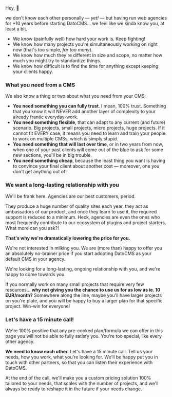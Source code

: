 Hey, 👋

we don't know each other personally — _yet!_ — but having run web agencies for +10 years before starting DatoCMS... we feel like we kinda know you, at least a bit.

- We know (painfully well) how hard your work is. Keep fighting!
- We know how many projects you're simultaneously working on right now (that's too simple, _far too many_).
- We know how much they're different in size and scope, no matter how much you might try to standardize things.
- We know how difficult is to find the time for anything except keeping your clients happy.

### What you need from a CMS

We also know a thing or two about what you need from your CMS:

- **You need something you can fully trust**. I mean, 100% trust. Something that you know it will NEVER add another layer of complexity to your already frantic everyday-work.
- **You need something flexible**, that can adapt to any current (and future) scenario. Big projects, small projects, micro projects, huge projects. If it cannot fit EVERY case, it means you need to learn and train your people to work on multiple CMSs, which is simply stupid.
- **You need something that will last over time**, or in two years from now, when one of your past clients will come out of the blue to ask for some new sections, you'll be in big trouble.
- **You need something cheap**, because the least thing you want is having to convince your final client about another cost — moreover, one you don't get anything out of!

### We want a long-lasting relationship with you

We'll be frank here. Agencies are our best customers, period.

They produce a huge number of quality sites each year, they act as ambassadors of our product, and once they learn to use it, the required support is reduced to a minimum. Heck, agencies are even the ones who most frequently contribute to our ecosystem of plugins and project starters. What more can you ask?!

**That's why we're dramatically lowering the price for you.**

We're not interested in milking you. We are (more than) happy to offer you an absolutely no-brainer price if you start adopting DatoCMS as your default CMS in your agency.

We're looking for a long-lasting, ongoing relationship with you, and we're happy to come towards you.

If you normally work on many small projects that require very few resources... **why not giving you the chance to use us for as low as ie. 10 EUR/month?** Somewhere along the line, maybe you'll have larger projects on you're plate, and you will be happy to buy a larger plan for that specific project. Win-win for everyone!

### Let's have a 15 minute call!

We're 100% positive that any pre-cooked plan/formula we can offer in this page you will not be able to fully satisfy you. You're too special, like every other agency.

**We need to know each other.** Let's have a 15 minute call. Tell us your needs, how you work, what you're looking for. We'll be happy put you in touch with other partners, so that you can listen their experience with DatoCMS.

At the end of the call, we'll make you a custom pricing solution 100% tailored to your needs, that scales with the number of projects, and we'll always be ready to reshape it in the future if your needs change.
